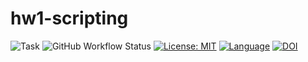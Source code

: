 # hw1-scripting

![Task](https://img.shields.io/badge/task-Scripting-blue.svg)
![GitHub Workflow Status](https://img.shields.io/github/actions/workflow/status/ConnorS1110/hw1-scripting/tests.yml?label=Tests&logo=github)
[![License: MIT](https://img.shields.io/badge/License-MIT-yellow.svg)](https://opensource.org/licenses/MIT)
[![Language](https://img.shields.io/github/languages/top/ConnorS1110/hw1-scripting.svg)](https://github.com/ConnorS1110/hw1-scripting)
[![DOI](https://zenodo.org/badge/588966418.svg)](https://zenodo.org/badge/latestdoi/588966418)
